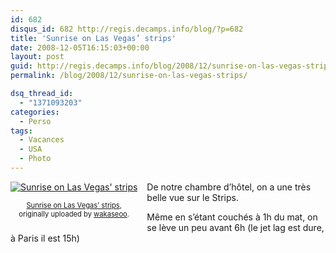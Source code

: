 ```yaml
---
id: 682
disqus_id: 682 http://regis.decamps.info/blog/?p=682
title: 'Sunrise on Las Vegas’ strips'
date: 2008-12-05T16:15:03+00:00
layout: post
guid: http://regis.decamps.info/blog/2008/12/sunrise-on-las-vegas-strips/
permalink: /blog/2008/12/sunrise-on-las-vegas-strips/

dsq_thread_id:
  - "1371093203"
categories:
  - Perso
tags:
  - Vacances
  - USA
  - Photo
---
```

<div style="float: left; text-align: center; margin-right: 15px; margin-bottom: 15px;">
  <a href="http://www.flickr.com/photos/wakaseoo/3095320611/" title="photo sharing"><img src="http://farm4.static.flickr.com/3118/3095320611_186d887a8e_t.jpg" alt="Sunrise on Las Vegas' strips" /></a><br /> <span style="font-size: 0.8em; margin-top: 0px;"><br /> <a href="http://www.flickr.com/photos/wakaseoo/3095320611/">Sunrise on Las Vegas’ strips</a>,<br /> originally uploaded by <a href="http://www.flickr.com/people/wakaseoo/">wakaseoo</a>.<br /> </span>
</div>

De notre chambre d’hôtel, on a une très belle vue sur le Strips.

Même en s’étant couchés à 1h du mat, on se lève un peu avant 6h (le jet lag est dure, à Paris il est 15h)
  
<br clear="all" />

